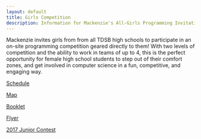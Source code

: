 ```yaml
---
layout: default
title: Girls Competition
description: Information for Mackenzie's All-Girls Programming Invitation Competition.
---
```


Mackenzie invites girls from from all TDSB high schools to participate in an on-site programming competition geared directly to them!
With two levels of competition and the ability to work in teams of up to 4, this is the perfect opportunity for female high school students to step out of their comfort zones, and get involved in computer science in a fun, competitive, and engaging way.

[Schedule](schedule/)

[Map](map/)

[Booklet](booklet/)

[Flyer](flyer/)

[2017 Junior Contest](junior-problems-2017/)
